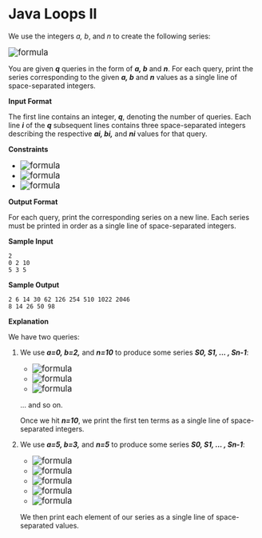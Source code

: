 # Java Loops II

We use the integers *a, b*, and *n* to create the following series:

<img src="https://render.githubusercontent.com/render/math?math=(a%2B2^{0}\cdot%20b),(a%2B2^{0}\cdot%20b%2B2^{1}\cdot%20b),...,(a%2B2^{0}\cdot%20b%2B2^{1}\cdot%20b%2B...%2B2^{n-1}\cdot%20b)" alt="formula" style="zoom:120%;" />

You are given ***q*** queries in the form of ***a, b*** and ***n***. For each query, print the series corresponding to the given ***a, b*** and ***n*** values as a single line of space-separated integers.

**Input Format**

The first line contains an integer, ***q***, denoting the number of queries.
Each line ***i*** of the ***q*** subsequent lines contains three space-separated integers describing the respective ***ai, bi,*** and ***ni*** values for that query.

**Constraints**

- <img src="https://render.githubusercontent.com/render/math?math=0%20\leq%20q%20\leq%20500%20" alt="formula" style="zoom:120%;" />
- <img src="https://render.githubusercontent.com/render/math?math=0%20\leq%20a,b%20\leq%2050" alt="formula" style="zoom:120%;" />
- <img src="https://render.githubusercontent.com/render/math?math=1%20\leq%20n%20\leq%2015" alt="formula" style="zoom:120%;" />

**Output Format**

For each query, print the corresponding series on a new line. Each series must be printed in order as a single line of space-separated integers.

**Sample Input**

```
2
0 2 10
5 3 5
```

**Sample Output**

```
2 6 14 30 62 126 254 510 1022 2046
8 14 26 50 98
```

**Explanation**

We have two queries:

1. We use ***a=0, b=2,*** and ***n=10*** to produce some series ***S0, S1, ... , Sn-1***:

   - <img src="https://render.githubusercontent.com/render/math?math=s_{0}=0%2B1\cdot%202=2" alt="formula" style="zoom:120%;" />
   - <img src="https://render.githubusercontent.com/render/math?math=s_{1}=0%2B1\cdot%202%2B2\cdot%202=6%20" alt="formula" style="zoom:120%;" />
   - <img src="https://render.githubusercontent.com/render/math?math=s_{2}=0%2B1\cdot%202%2B2\cdot%202%2B4\cdot%202=14" alt="formula" style="zoom:120%;" />

   ... and so on.

   Once we hit ***n=10***, we print the first ten terms as a single line of space-separated integers.

   

2. We use ***a=5, b=3,*** and ***n=5*** to produce some series ***S0, S1, ... , Sn-1***:

   - <img src="https://render.githubusercontent.com/render/math?math=s_{0}=5%2B1\cdot%203=8" alt="formula" style="zoom:120%;" />

   - <img src="https://render.githubusercontent.com/render/math?math=s_{1}=5%2B1\cdot%203%2B2\cdot%203=14" alt="formula" style="zoom:120%;" />

   - <img src="https://render.githubusercontent.com/render/math?math=s_{2}=5%2B1\cdot%203%2B2\cdot%203%2B4\cdot%203=26" alt="formula" style="zoom:120%;" />

   - <img src="https://render.githubusercontent.com/render/math?math=s_{3}=5%2B1\cdot%203%2B2\cdot%203%2B4\cdot%203%2B8\cdot%203=50" alt="formula" style="zoom:120%;" />

   - <img src="https://render.githubusercontent.com/render/math?math=s_{4}=5%2B1\cdot%203%2B2\cdot%203%2B4\cdot%203%2B8\cdot%203%2B16\cdot%203=98" alt="formula" style="zoom:120%;" />

   We then print each element of our series as a single line of space-separated values.